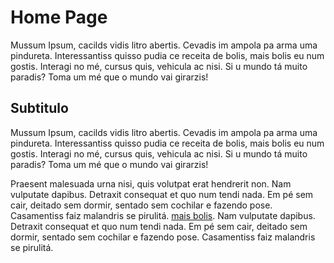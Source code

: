 # Home Page

Mussum Ipsum, cacilds vidis litro abertis. Cevadis im ampola pa arma uma pindureta. Interessantiss quisso pudia ce receita de bolis, mais bolis eu num gostis. Interagi no mé, cursus quis, vehicula ac nisi. Si u mundo tá muito paradis? Toma um mé que o mundo vai girarzis!  

## Subtitulo
Mussum Ipsum, cacilds vidis litro abertis. Cevadis im ampola pa arma uma pindureta. Interessantiss quisso pudia ce receita de bolis, mais bolis eu num gostis. Interagi no mé, cursus quis, vehicula ac nisi. Si u mundo tá muito paradis? Toma um mé que o mundo vai girarzis!  

Praesent malesuada urna nisi, quis volutpat erat hendrerit non. Nam vulputate dapibus. Detraxit consequat et quo num tendi nada. Em pé sem cair, deitado sem dormir, sentado sem cochilar e fazendo pose. Casamentiss faiz malandris se pirulitá. [mais bolis](/desenvolvimento/conteudo/convencoesDelphi). Nam vulputate dapibus. Detraxit consequat et quo num tendi nada. Em pé sem cair, deitado sem dormir, sentado sem cochilar e fazendo pose. Casamentiss faiz malandris se pirulitá.

